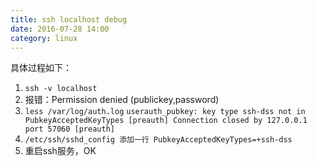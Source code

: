 ```yaml
---
title: ssh localhost debug
date: 2016-07-28 14:00
category: linux
---
```

具体过程如下：

1. `ssh -v localhost`
2. 报错：Permission denied (publickey,password)
3. `less /var/log/auth.log`  `userauth_pubkey: key type ssh-dss not in PubkeyAcceptedKeyTypes [preauth]
Connection closed by 127.0.0.1 port 57060 [preauth]
`
4. `/etc/ssh/sshd_config 添加一行 PubkeyAcceptedKeyTypes=+ssh-dss`
5. 重启ssh服务，OK
